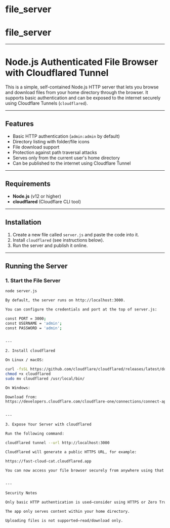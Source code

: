 # file_server
# file_server



---

# Node.js Authenticated File Browser with Cloudflared Tunnel

This is a simple, self-contained Node.js HTTP server that lets you browse and download files from your home directory through the browser. It supports basic authentication and can be exposed to the internet securely using Cloudflare Tunnels (`cloudflared`).

---

## Features

- Basic HTTP authentication (`admin:admin` by default)
- Directory listing with folder/file icons
- File download support
- Protection against path traversal attacks
- Serves only from the current user's home directory
- Can be published to the internet using Cloudflare Tunnel

---

## Requirements

- **Node.js** (v12 or higher)
- **cloudflared** (Cloudflare CLI tool)

---

## Installation

1. Create a new file called `server.js` and paste the code into it.
2. Install `cloudflared` (see instructions below).
3. Run the server and publish it online.

---

## Running the Server

### 1. Start the File Server

```bash
node server.js

By default, the server runs on http://localhost:3000.

You can configure the credentials and port at the top of server.js:

const PORT = 3000;
const USERNAME = 'admin';
const PASSWORD = 'admin';


---

2. Install cloudflared

On Linux / macOS:

curl -fsSL https://github.com/cloudflare/cloudflared/releases/latest/download/cloudflared-linux-amd64 -o cloudflared
chmod +x cloudflared
sudo mv cloudflared /usr/local/bin/

On Windows:

Download from:
https://developers.cloudflare.com/cloudflare-one/connections/connect-apps/install-and-setup/


---

3. Expose Your Server with cloudflared

Run the following command:

cloudflared tunnel --url http://localhost:3000

Cloudflared will generate a public HTTPS URL, for example:

https://fast-cloud-cat.cloudflared.app

You can now access your file browser securely from anywhere using that URL.


---

Security Notes

Only basic HTTP authentication is used—consider using HTTPS or Zero Trust for better security.

The app only serves content within your home directory.

Uploading files is not supported—read/download only.






